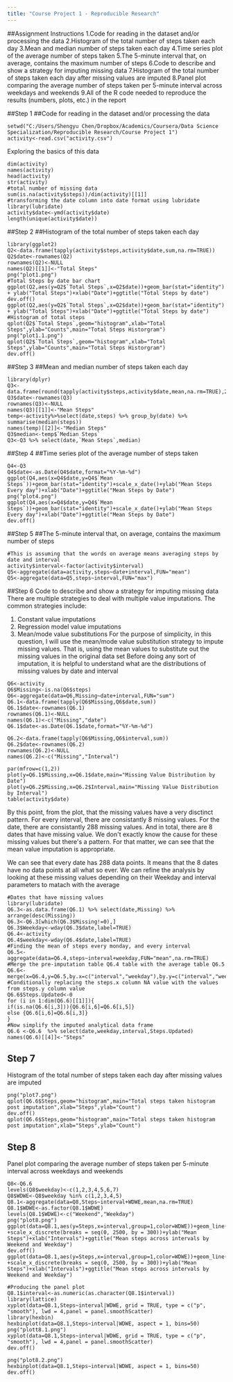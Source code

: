 ```yaml
---
title: "Course Project 1 - Reproducible Research"
---
```


##Assignment Instructions
1.Code for reading in the dataset and/or processing the data
2.Histogram of the total number of steps taken each day
3.Mean and median number of steps taken each day
4.Time series plot of the average number of steps taken
5.The 5-minute interval that, on average, contains the maximum number of steps
6.Code to describe and show a strategy for imputing missing data
7.Histogram of the total number of steps taken each day after missing values are imputed
8.Panel plot comparing the average number of steps taken per 5-minute interval across weekdays and weekends
9.All of the R code needed to reproduce the results (numbers, plots, etc.) in the report


##Step 1
##Code for reading in the dataset and/or processing the data
```{r, echo = TRUE}
setwd("C:/Users/Shengyu Chen/Dropbox/Academics/Coursera/Data Science Specialization/Reproducible Research/Course Project 1")
activity<-read.csv("activity.csv")
```

Exploring the basics of this data
```{r}
dim(activity)
names(activity)
head(activity)
str(activity)
#total number of missing data
sum(is.na(activity$steps))/dim(activity)[[1]]
#transforming the date column into date format using lubridate
library(lubridate)
activity$date<-ymd(activity$date)
length(unique(activity$date))
```


##Step 2
##Histogram of the total number of steps taken each day
```{r, echo = TRUE}
library(ggplot2)
Q2<-data.frame(tapply(activity$steps,activity$date,sum,na.rm=TRUE))
Q2$date<-rownames(Q2)
rownames(Q2)<-NULL
names(Q2)[[1]]<-"Total Steps"
png("plot1.png")
#Total Steps by date bar chart
ggplot(Q2,aes(y=Q2$`Total Steps`,x=Q2$date))+geom_bar(stat="identity") + ylab("Total Steps")+xlab("Date")+ggtitle("Total Steps by date")
dev.off()
ggplot(Q2,aes(y=Q2$`Total Steps`,x=Q2$date))+geom_bar(stat="identity") + ylab("Total Steps")+xlab("Date")+ggtitle("Total Steps by date")
#Histogram of total steps
qplot(Q2$`Total Steps`,geom="histogram",xlab="Total Steps",ylab="Counts",main="Total Steps Historgram")
png("plot1.1.png")
qplot(Q2$`Total Steps`,geom="histogram",xlab="Total Steps",ylab="Counts",main="Total Steps Historgram")
dev.off()
```


##Step 3
##Mean and median number of steps taken each day

```{r, echo = TRUE}
library(dplyr)
Q3<-data.frame(round(tapply(activity$steps,activity$date,mean,na.rm=TRUE),2))
Q3$date<-rownames(Q3)
rownames(Q3)<-NULL
names(Q3)[[1]]<-"Mean Steps"
temp<-activity%>%select(date,steps) %>% group_by(date) %>% summarise(median(steps))
names(temp)[[2]]<-"Median Steps"
Q3$median<-temp$`Median Steps`
Q3<-Q3 %>% select(date,`Mean Steps`,median)
```

##Step 4
##Time series plot of the average number of steps taken
```{r, echo = TRUE}
Q4<-Q3
Q4$date<-as.Date(Q4$date,format="%Y-%m-%d")
ggplot(Q4,aes(x=Q4$date,y=Q4$`Mean Steps`))+geom_bar(stat="identity")+scale_x_date()+ylab("Mean Steps Every day")+xlab("Date")+ggtitle("Mean Steps by Date")
png("plot4.png")
ggplot(Q4,aes(x=Q4$date,y=Q4$`Mean Steps`))+geom_bar(stat="identity")+scale_x_date()+ylab("Mean Steps Every day")+xlab("Date")+ggtitle("Mean Steps by Date")
dev.off()
```


##Step 5
##The 5-minute interval that, on average, contains the maximum number of steps

```{r, echo = TRUE}
#This is assuming that the words on average means averaging steps by date and interval
activity$interval<-factor(activity$interval)
Q5<-aggregate(data=activity,steps~date+interval,FUN="mean")
Q5<-aggregate(data=Q5,steps~interval,FUN="max")
```


##Step 6
Code to describe and show a strategy for imputing missing data
There are multiple strategies to deal with multiple value imputations.
The common strategies include:
1. Constant value imputations
2. Regression model value imputations
3. Mean/mode value substitutions
For the purpose of simplicity, in this question, I will use the mean/mode value substitution strategy to impute missing values. That is, using the mean values to substitute out the missing values in the original data set
Before doing any sort of imputation, it is helpful to understand what are the distributions of missing values by date and interval
```{r, echo = TRUE}
Q6<-activity
Q6$Missing<-is.na(Q6$steps)
Q6<-aggregate(data=Q6,Missing~date+interval,FUN="sum")
Q6.1<-data.frame(tapply(Q6$Missing,Q6$date,sum))
Q6.1$date<-rownames(Q6.1)
rownames(Q6.1)<-NULL
names(Q6.1)<-c("Missing","date")
Q6.1$date<-as.Date(Q6.1$date,format="%Y-%m-%d")

Q6.2<-data.frame(tapply(Q6$Missing,Q6$interval,sum))
Q6.2$date<-rownames(Q6.2)
rownames(Q6.2)<-NULL
names(Q6.2)<-c("Missing","Interval")

par(mfrow=c(1,2))
plot(y=Q6.1$Missing,x=Q6.1$date,main="Missing Value Distribution by Date")
plot(y=Q6.2$Missing,x=Q6.2$Interval,main="Missing Value Distribution by Interval")
table(activity$date)
```

By this point, from the plot, that the missing values have a very disctinct pattern. For every interval, there are consistantly 8 missing values. For the date, there are consistantly 288 missing values. And in total, there are 8 dates that have missing value. We don't exactly know the cause for these missing values but there's a pattern. For that matter, we can see that the mean value imputation is appropriate.

We can see that every date has 288 data points. It means that the 8 dates have no data points at all what so ever. We can refine the analysis by looking at these missing values depending on their Weekday and interval parameters to matach with the average 

```{r, echo = TRUE}
#Dates that have missing values 
library(lubridate)
Q6.3<-as.data.frame(Q6.1) %>% select(date,Missing) %>% arrange(desc(Missing))
Q6.3<-Q6.3[which(Q6.3$Missing!=0),]
Q6.3$Weekday<-wday(Q6.3$date,label=TRUE)
Q6.4<-activity
Q6.4$weekday<-wday(Q6.4$date,label=TRUE)
#Finding the mean of steps every monday, and every interval
Q6.5<-aggregate(data=Q6.4,steps~interval+weekday,FUN="mean",na.rm=TRUE)
#Merge the pre-imputation table Q6.4 table with the average table Q6.5
Q6.6<-merge(x=Q6.4,y=Q6.5,by.x=c("interval","weekday"),by.y=c("interval","weekday"),all.x=TRUE)
#Conditionally replacing the steps.x column NA value with the values from steps.y column value 
Q6.6$Steps.Updated<-0
for (i in 1:dim(Q6.6)[[1]]){
if(is.na(Q6.6[i,3])){Q6.6[i,6]=Q6.6[i,5]}
else {Q6.6[i,6]=Q6.6[i,3]}
}
#Now simplify the imputed analytical data frame
Q6.6 <-Q6.6  %>% select(date,weekday,interval,Steps.Updated)
names(Q6.6)[[4]]<-"Steps"

```


## Step 7
Histogram of the total number of steps taken each day after missing values are imputed

```{r, echo = TRUE}
png("plot7.png")
qplot(Q6.6$Steps,geom="histogram",main="Total steps taken histogram post imputation",xlab="Steps",ylab="Count")
dev.off()
qplot(Q6.6$Steps,geom="histogram",main="Total steps taken histogram post imputation",xlab="Steps",ylab="Count")

```




## Step 8
Panel plot comparing the average number of steps taken per 5-minute interval across weekdays and weekends

```{r, echo = TRUE}
Q8<-Q6.6
levels(Q8$weekday)<-c(1,2,3,4,5,6,7)
Q8$WDWE<-Q8$weekday %in% c(1,2,3,4,5)
Q8.1<-aggregate(data=Q8,Steps~interval+WDWE,mean,na.rm=TRUE)
Q8.1$WDWE<-as.factor(Q8.1$WDWE)
levels(Q8.1$WDWE)<-c("Weekend","Weekday")
png("plot8.png")
ggplot(data=Q8.1,aes(y=Steps,x=interval,group=1,color=WDWE))+geom_line() +scale_x_discrete(breaks = seq(0, 2500, by = 300))+ylab("Mean Steps")+xlab("Intervals")+ggtitle("Mean steps across intervals by Weekend and Weekday")
dev.off()
ggplot(data=Q8.1,aes(y=Steps,x=interval,group=1,color=WDWE))+geom_line() +scale_x_discrete(breaks = seq(0, 2500, by = 300))+ylab("Mean Steps")+xlab("Intervals")+ggtitle("Mean steps across intervals by Weekend and Weekday")

#Producing the panel plot
Q8.1$interval<-as.numeric(as.character(Q8.1$interval))
library(lattice)
xyplot(data=Q8.1,Steps~interval|WDWE, grid = TRUE, type = c("p", "smooth"), lwd = 4,panel = panel.smoothScatter)
library(hexbin)
hexbinplot(data=Q8.1,Steps~interval|WDWE, aspect = 1, bins=50)
png("plott8.1.png")
xyplot(data=Q8.1,Steps~interval|WDWE, grid = TRUE, type = c("p", "smooth"), lwd = 4,panel = panel.smoothScatter)
dev.off()

png("plot8.2.png")
hexbinplot(data=Q8.1,Steps~interval|WDWE, aspect = 1, bins=50)
dev.off()
```
